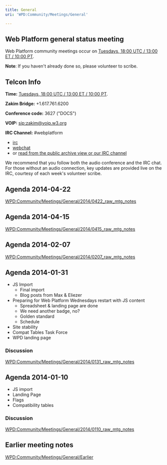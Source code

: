 ```yaml
---
title: General
uri: 'WPD:Community/Meetings/General'

---
```

## <span>Web Platform general status meeting</span>

Web Platform community meetings occur on [Tuesdays, 18:00 UTC / 13:00 ET / 10:00 PT](http://everytimezone.com/#2014-2-25,1800).

**Note**: If you haven't already done so, please volunteer to scribe.

## <span>Telcon Info</span>

**Time:** [Tuesdays, 18:00 UTC / 13:00 ET / 10:00 PT](http://everytimezone.com/#2014-2-25,1800).

**Zakim Bridge:** +1.617.761.6200

**Conference code:** 3627 ("DOCS")

**VOIP:** <sip:zakim@voip.w3.org>

**IRC Channel:** \#webplatform

-   [irc](irc://irc.freenode.net/webplatform)
-   [webchat](http://webchat.freenode.net/?channels=#webplatform)
-   or [read from the public archive view or our IRC channel](http://www.webplatform.org/talk/chatlogs/#home)

We recommend that you follow both the audio conference and the IRC chat. For those without an audio connection, key updates are provided live on the IRC, courtesy of each week's volunteer scribe.

## <span>Agenda 2014-04-22</span>

[WPD:Community/Meetings/General/2014/0422\_raw\_mtg\_notes](/WPD:Community/Meetings/General/2014/0422_raw_mtg_notes)

## <span>Agenda 2014-04-15</span>

[WPD:Community/Meetings/General/2014/0415\_raw\_mtg\_notes](/WPD:Community/Meetings/General/2014/0415_raw_mtg_notes)

## <span>Agenda 2014-02-07</span>

[WPD:Community/Meetings/General/2014/0207\_raw\_mtg\_notes](/WPD:Community/Meetings/General/2014/0207_raw_mtg_notes)

## <span>Agenda 2014-01-31</span>

-   JS Import
    -   Final import
    -   Blog posts from Max & Eliezer
-   Preparing for Web Platform Wednesdays restart with JS content
    -   Spreadsheet & landing page are done
    -   We need another badge, no?
    -   Golden standard
    -   Schedule
-   Site stability
-   Compat Tables Task Force
-   WPD landing page

### <span>Discussion</span>

[WPD:Community/Meetings/General/2014/0131\_raw\_mtg\_notes](/WPD:Community/Meetings/General/2014/0131_raw_mtg_notes)

## <span>Agenda 2014-01-10</span>

-   JS import
-   Landing Page
-   Flags
-   Compatibility tables

### <span>Discussion</span>

[WPD:Community/Meetings/General/2014/0110\_raw\_mtg\_notes](/WPD:Community/Meetings/General/2014/0110_raw_mtg_notes)

## <span>Earlier meeting notes</span>

[WPD:Community/Meetings/General/Earlier](/WPD:Community/Meetings/General/Earlier)